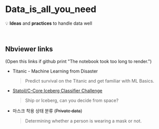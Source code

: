 # Data_is_all_you_need
💡 **Ideas** and **practices** to handle data well

<br>

## Nbviewer links
(Open this links if github print "The notebook took too long to render.")

* Titanic - Machine Learning from Disaster

  > Predict survival on the Titanic and get familiar with ML Basics.

* [Statoil/C-Core Iceberg Classifier Challenge](https://nbviewer.org/gist/heosuab/9e10fbe16669b8ac8134c254bc53f992)

  > Ship or Iceberg, can you decide from space?

* 마스크 착용 상태 분류 (~~Private data~~)

  > Determining whether a person is wearing a mask or not.
